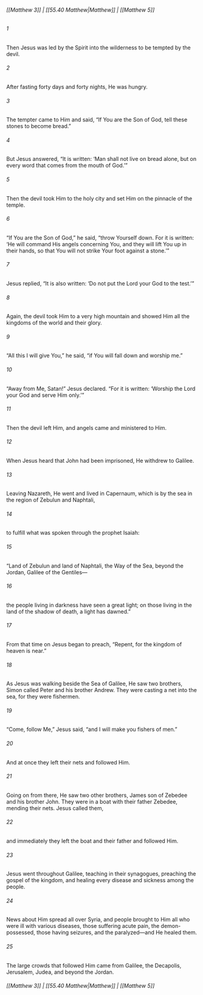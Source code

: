 
###### [[Matthew 3]] | [[55.40 Matthew|Matthew]] | [[Matthew 5]]

###### 1
Then Jesus was led by the Spirit into the wilderness to be tempted by the devil.
###### 2
After fasting forty days and forty nights, He was hungry.
###### 3
The tempter came to Him and said, “If You are the Son of God, tell these stones to become bread.”
###### 4
But Jesus answered, “It is written: ‘Man shall not live on bread alone, but on every word that comes from the mouth of God.’”
###### 5
Then the devil took Him to the holy city and set Him on the pinnacle of the temple.
###### 6
“If You are the Son of God,” he said, “throw Yourself down. For it is written: ‘He will command His angels concerning You, and they will lift You up in their hands, so that You will not strike Your foot against a stone.’”
###### 7
Jesus replied, “It is also written: ‘Do not put the Lord your God to the test.’”
###### 8
Again, the devil took Him to a very high mountain and showed Him all the kingdoms of the world and their glory.
###### 9
“All this I will give You,” he said, “if You will fall down and worship me.”
###### 10
“Away from Me, Satan!” Jesus declared. “For it is written: ‘Worship the Lord your God and serve Him only.’”
###### 11
Then the devil left Him, and angels came and ministered to Him.
###### 12
When Jesus heard that John had been imprisoned, He withdrew to Galilee.
###### 13
Leaving Nazareth, He went and lived in Capernaum, which is by the sea in the region of Zebulun and Naphtali,
###### 14
to fulfill what was spoken through the prophet Isaiah:
###### 15
“Land of Zebulun and land of Naphtali, the Way of the Sea, beyond the Jordan, Galilee of the Gentiles—
###### 16
the people living in darkness have seen a great light; on those living in the land of the shadow of death, a light has dawned.”
###### 17
From that time on Jesus began to preach, “Repent, for the kingdom of heaven is near.”
###### 18
As Jesus was walking beside the Sea of Galilee, He saw two brothers, Simon called Peter and his brother Andrew. They were casting a net into the sea, for they were fishermen.
###### 19
“Come, follow Me,” Jesus said, “and I will make you fishers of men.”
###### 20
And at once they left their nets and followed Him.
###### 21
Going on from there, He saw two other brothers, James son of Zebedee and his brother John. They were in a boat with their father Zebedee, mending their nets. Jesus called them,
###### 22
and immediately they left the boat and their father and followed Him.
###### 23
Jesus went throughout Galilee, teaching in their synagogues, preaching the gospel of the kingdom, and healing every disease and sickness among the people.
###### 24
News about Him spread all over Syria, and people brought to Him all who were ill with various diseases, those suffering acute pain, the demon-possessed, those having seizures, and the paralyzed—and He healed them.
###### 25
The large crowds that followed Him came from Galilee, the Decapolis, Jerusalem, Judea, and beyond the Jordan.

###### [[Matthew 3]] | [[55.40 Matthew|Matthew]] | [[Matthew 5]]
